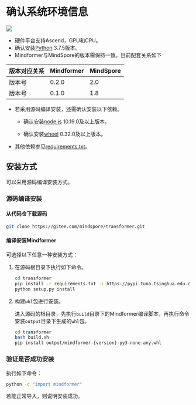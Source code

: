 # 确认系统环境信息

<a href="https://gitee.com/mindspore/docs/blob/r2.0.0-alpha/docs/mindtransformer/docs/source_zh_cn/mindtransformer_install.md" target="_blank"><img src="https://mindspore-website.obs.cn-north-4.myhuaweicloud.com/website-images/master/resource/_static/logo_source.png"></a>

- 硬件平台支持Ascend，GPU和CPU。
- 确认安装[Python](https://www.python.org/ftp/python/3.7.5/Python-3.7.5.tgz) 3.7.5版本。
- Mindformer与MindSpore的版本需保持一致。目前配套关系如下

|版本对应关系| Mindformer  | MindSpore |
|-----------| -----------| ----------|
|版本号      | 0.2.0      | 2.0     |
|版本号      | 0.1.0      | 1.8     |

- 若采用源码编译安装，还需确认安装以下依赖。

    - 确认安装[node.js](https://nodejs.org/en/download/) 10.19.0及以上版本。

    - 确认安装[wheel](https://pypi.org/project/wheel/) 0.32.0及以上版本。

- 其他依赖参见[requirements.txt](https://gitee.com/mindspore/transformer/blob/r2.0.0-alpha/requirements.txt)。

## 安装方式

可以采用源码编译安装方式。

### 源码编译安装

#### 从代码仓下载源码

```bash
git clone https://gitee.com/mindspore/transformer.git
```

#### 编译安装Mindformer

可选择以下任意一种安装方式：

1. 在源码根目录下执行如下命令。

    ```bash
    cd transformer
    pip install -r requirements.txt -i https://pypi.tuna.tsinghua.edu.cn/simple
    python setup.py install
    ```

2. 构建`whl`包进行安装。

    进入源码的根目录，先执行`build`目录下的Mindformer编译脚本，再执行命令安装`output`目录下生成的`whl`包。

    ```bash
    cd transformer
    bash build.sh
    pip install output/mindformer-{version}-py3-none-any.whl
    ```

### 验证是否成功安装

执行如下命令：

```bash
python -c "import mindformer"
```

若能正常导入，则说明安装成功。
